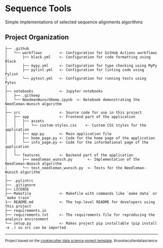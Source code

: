 Sequence Tools
==============================

Simple implementations of selected sequence alignments algorithms

Project Organization
------------

    ├── .github
    │   └── workflows        <- Configuration for GitHub Actions workflows
    │       ├── black.yml    <- Configuration for code formatting using Black
    │       ├── mypy.yml     <- Configuration for type checking using MyPy
    │       ├── pylint.yml   <- Configuration for linting code using Pylint
    │       └── pytest.yml   <- Configuration for running tests using Pytes
    │
    ├── notebooks            <- Jupyter notebooks
    │   ├── .gitkeep
    │   └── NeedmanWunschDemo.ipynb  <- Notebook demonstrating the Needleman-Wunsch algorithm
    │
    ├── src                  <- Source code for use in this project
    │   ├── app              <- Frontend part of the application
    │   │   ├── assets
    │   │   │   └── custom-styles.css    <- Custom CSS styles for the application
    │   │   ├── app.py       <- Main application file
    │   │   ├── home_page.py <- Code for the home page of the application
    │   │   └── info_page.py <- Code for the informational page of the application
    │   │
    │   └── features         <- Backend part of the application
    │       ├── needleman_wunsch.py       <- Implementation of the Needleman-Wunsch algorithm              
    │       └── test_needleman_wunsch.py  <- Tests for the Needleman-Wunsch algorithm
    │
    ├── .pylintrc
    ├── .gitignore
    ├── LICENSE
    ├── Makefile             <- Makefile with commands like `make data` or `make train`
    ├── README.md            <- The top-level README for developers using this project
    ├── requirements.in
    ├── requirements.txt     <- The requirements file for reproducing the analysis environment
    └── setup.py             <- Makes project pip installable (pip install -e .) so src can be imported

--------

<p><small>Project based on the <a target="_blank" href="https://drivendata.github.io/cookiecutter-data-science/">cookiecutter data science project template</a>. #cookiecutterdatascience</small></p>

